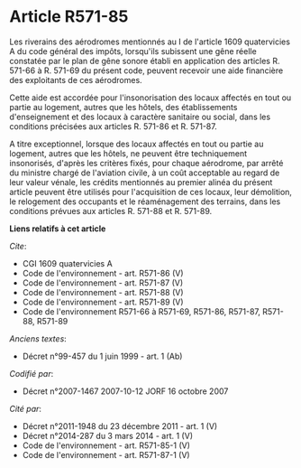# Article R571-85

Les riverains des aérodromes mentionnés au I de l'article 1609 quatervicies A du code général des impôts, lorsqu'ils
subissent une gêne réelle constatée par le plan de gêne sonore établi en application des articles R. 571-66 à R. 571-69 du
présent code, peuvent recevoir une aide financière des exploitants de ces aérodromes.

Cette aide est accordée pour l'insonorisation des locaux affectés en tout ou partie au logement, autres que les hôtels, des
établissements d'enseignement et des locaux à caractère sanitaire ou social, dans les conditions précisées aux articles R.
571-86 et R. 571-87.

A titre exceptionnel, lorsque des locaux affectés en tout ou partie au logement, autres que les hôtels, ne peuvent être
techniquement insonorisés, d'après les critères fixés, pour chaque aérodrome, par arrêté du ministre chargé de l'aviation
civile, à un coût acceptable au regard de leur valeur vénale, les crédits mentionnés au premier alinéa du présent article
peuvent être utilisés pour l'acquisition de ces locaux, leur démolition, le relogement des occupants et le réaménagement des
terrains, dans les conditions prévues aux articles R. 571-88 et R. 571-89.

**Liens relatifs à cet article**

_Cite_:

  - CGI 1609 quatervicies A
  - Code de l'environnement - art. R571-86 (V)
  - Code de l'environnement - art. R571-87 (V)
  - Code de l'environnement - art. R571-88 (V)
  - Code de l'environnement - art. R571-89 (V)
  - Code de l'environnement R571-66 à R571-69, R571-86, R571-87, R571-88, R571-89

_Anciens textes_:

  - Décret n°99-457 du 1 juin 1999 - art. 1 (Ab)

_Codifié par_:

  - Décret n°2007-1467 2007-10-12 JORF 16 octobre 2007

_Cité par_:

  - Décret n°2011-1948 du 23 décembre 2011 - art. 1 (V)
  - Décret n°2014-287 du 3 mars 2014 - art. 1 (V)
  - Code de l'environnement - art. R571-85-1 (V)
  - Code de l'environnement - art. R571-87-1 (V)
